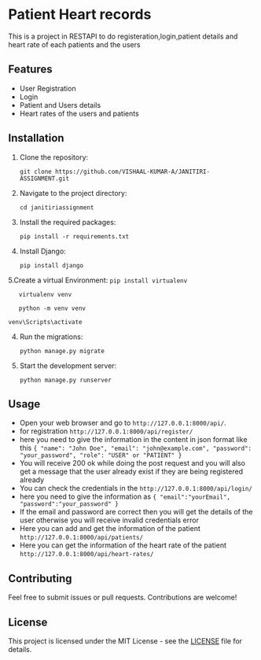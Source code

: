 # Patient Heart records

This is a project in RESTAPI to do registeration,login,patient details and heart rate of each patients and the users

## Features
- User Registration
- Login
- Patient and Users details
- Heart rates of the users and patients

## Installation
1. Clone the repository:
   ```
   git clone https://github.com/VISHAAL-KUMAR-A/JANITIRI-ASSIGNMENT.git
   ```
2. Navigate to the project directory:
   ```
   cd janitiriassignment
   ```
3. Install the required packages:
   ```
   pip install -r requirements.txt
   ```
4. Install Django:
    ```
    pip install django
    ```
5.Create a virtual Environment:
    ```
    pip install virtualenv
      ```
   ```
      virtualenv venv
   ```
   ```
      python -m venv venv
   ```
    venv\Scripts\activate

4. Run the migrations:
   ```
   python manage.py migrate
   ```
5. Start the development server:
   ```
   python manage.py runserver
   ```

## Usage
- Open your web browser and go to `http://127.0.0.1:8000/api/`.
- for registration `http://127.0.0.1:8000/api/register/`
- here you need to give the information in the content in json format like this
`{
    "name": "John Doe",
    "email": "john@example.com",
    "password": "your_password",
    "role": "USER" or "PATIENT"
}`
- You will receive 200 ok while doing the post request and you will also get a message that the user already exist if they are being registered already
- You can check the credentials in the `http://127.0.0.1:8000/api/login/`
- here you need to give the information as 
`{
"email":"yourEmail",
"password":"your_password"
}` 
- If the email and password are correct then you will get the details of the user otherwise you will receive invalid credentials error
- Here you can add and get the information of the patient `http://127.0.0.1:8000/api/patients/`
- Here you can get the information of the heart rate of the patient `http://127.0.0.1:8000/api/heart-rates/`
## Contributing
Feel free to submit issues or pull requests. Contributions are welcome!

## License
This project is licensed under the MIT License - see the [LICENSE](LICENSE) file for details.
